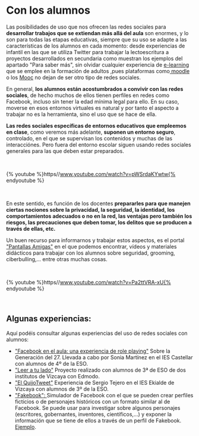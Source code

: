 
# Con los alumnos

Las posibilidades de uso que nos ofrecen las redes sociales para **desarrollar trabajos que se extiendan más allá del aula** son enormes, y lo son para todas las etapas educativas, siempre que su uso se adapte a las características de los alumnos en cada momento: desde experiencias de infantil en las que se utiliza Twitter para trabajar la lectoescritura a  proyectos desarrollados en secundaria como muestran los ejemplos del apartado "Para saber más", sin olvidar cualquier experiencia de [e-learning ](http://es.wikipedia.org/wiki/E-learning)que se emplee en la formación de adultos ,pues plataformas como[ moodle ](http://es.wikipedia.org/wiki/Moodle)o los [Mooc](http://es.wikipedia.org/wiki/MOOC) no dejan de ser otro tipo de redes sociales.

En general, **los alumnos están acostumbrados a convivir con las redes sociales**, de hecho muchos de ellos tienen perfiles en redes como Facebook, incluso sin tener la edad mínima legal para ello. En su caso, moverse en esos entornos virtuales es natural y por tanto el aspecto a trabajar no es la herramienta, sino el uso que se hace de ella.

**Las redes sociales específicas de entornos educativos que empleemos en clase**, como veremos más adelante, **suponen un entorno seguro**, controlado, en el que se supervisan los contenidos y muchas de las interacciónes. Pero fuera del entorno escolar siguen usando redes sociales generales para las que deben estar preparados.

 


{% youtube %}https//www.youtube.com/watch?v=pWSrdaKYwtw{% endyoutube %}

 

En este sentido, es función de los docentes **prepararles para que manejen ciertas nociones sobre la privacidad, la seguridad, la identidad, los comportamientos adecuados o no en la red, las ventajas pero también los riesgos, las precauciones que deben tomar, los delitos que se producen a través de ellas, etc.**

Un buen recurso para informarnos y trabajar estos aspectos, es el portal ["Pantallas Amigas"](http://www.pantallasamigas.net/) en el que podemos encontrar, vídeos y materiales didácticos para trabajar con los alumnos sobre seguridad, grooming, ciberbulling,... entre otras muchas cosas.

 


{% youtube %}https//www.youtube.com/watch?v=Pa2ttVRA-xU{% endyoutube %}

 

## Algunas experiencias:

Aquí podéis consultar algunas experiencias del uso de redes sociales con alumnos:

- ["Facebook en el aula: una experiencia de role playing"](http://www.slideshare.net/sonia_ser/facebook-en-el-aula) Sobre la Generación del 27. Llevada a cabo por Sonia Martínez en el IES Castellar con alumnos de 4º de la ESO.
- ["Leer a tu lado"](https://sites.google.com/site/leerasulado/) Proyecto realizado con alumnos de 3ª de ESO de dos institutos de Vizcaya con Edmodo.
- ["El QuijoTweet"](https://twitter.com/ElQuijoTweet) Experiencia de Sergio Tejero en el IES Ekialde de Vizcaya con alumnos de 3º de la ESO.
- ["Fakebook": ](http://www.classtools.net/FB/home-page)Simulador de Facebook con el que se pueden crear perfiles ficticios o de personajes históricos con un formato similar al de Facebook. Se puede usar para investigar sobre algunos personajes (escritores, gobernantes, inventores, científicos,...) y exponer la información que se tiene de ellos a través de un perfil de Fakebook. [Ejemplo](http://vimeo.com/25366185).

 

